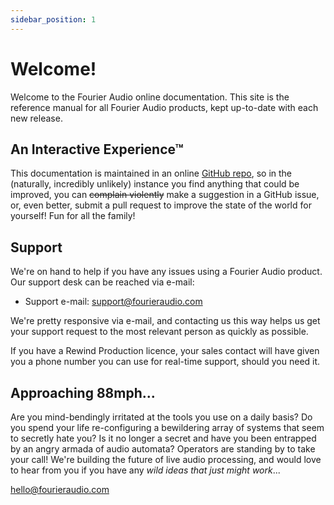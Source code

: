 ```yaml
---
sidebar_position: 1
---
```


# Welcome!

Welcome to the Fourier Audio online documentation. This site is the reference manual
for all Fourier Audio products, kept up-to-date with each new release.

## An Interactive Experience™
This documentation is maintained in an online [GitHub repo](https://github.com/fourieraudio/docs),
so in the (naturally, incredibly unlikely) instance you find anything that could be improved,
you can ~~complain violently~~ make a suggestion in a GitHub issue, or, even better,
submit a pull request to improve the state of the world for yourself!  Fun for all the family!

## Support
We're on hand to help if you have any issues using a Fourier Audio product. Our support desk can be
reached via e-mail:

* Support e-mail: support@fourieraudio.com

We're pretty responsive via e-mail, and contacting us this way helps us get your support request to
the most relevant person as quickly as possible.

If you have a Rewind Production licence, your sales contact will have given you a phone number you
can use for real-time support, should you need it.

## Approaching 88mph...
Are you mind-bendingly irritated at the tools you use on a daily basis? Do you spend your life
re-configuring a bewildering array of systems that seem to secretly hate you? Is it no longer a
secret and have you been entrapped by an angry armada of audio automata? Operators are standing by to
take your call! We're building the future of live audio processing, and would love to hear from you
if you have any *wild ideas that just might work*...

hello@fourieraudio.com
